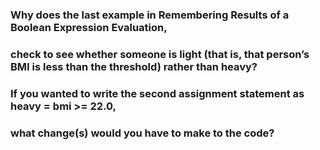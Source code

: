 ### Why does the last example in ​Remembering Results of a Boolean Expression Evaluation​, 
### check to see whether someone is light (that is, that person’s BMI is less than the threshold) rather than heavy? 
### If you wanted to write the second assignment statement as heavy = bmi >= 22.0, 
### what change(s) would you have to make to the code?